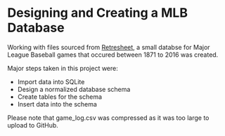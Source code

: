 # Designing and Creating a MLB Database

Working with files sourced from [Retresheet](http://www.retrosheet.org/), a small databse for Major League Baseball games that occured between 1871 to 2016 was created. 

Major steps taken in this project were:
* Import data into SQLite
* Design a normalized database schema
* Create tables for the schema
* Insert data into the schema

Please note that game_log.csv was compressed as it was too large to upload to GitHub.

